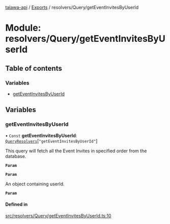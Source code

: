 [talawa-api](../README.md) / [Exports](../modules.md) / resolvers/Query/getEventInvitesByUserId

# Module: resolvers/Query/getEventInvitesByUserId

## Table of contents

### Variables

- [getEventInvitesByUserId](resolvers_Query_getEventInvitesByUserId.md#geteventinvitesbyuserid)

## Variables

### getEventInvitesByUserId

• `Const` **getEventInvitesByUserId**: [`QueryResolvers`](types_generatedGraphQLTypes.md#queryresolvers)[``"getEventInvitesByUserId"``]

This query will fetch all the Event Invites in specified order from the database.

**`Param`**

**`Param`**

An object containing userId.

**`Param`**

#### Defined in

[src/resolvers/Query/getEventInvitesByUserId.ts:10](https://github.com/PalisadoesFoundation/talawa-api/blob/65069df/src/resolvers/Query/getEventInvitesByUserId.ts#L10)
